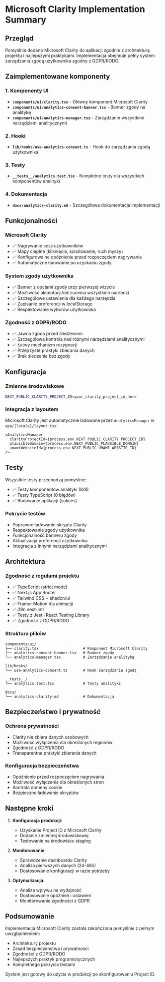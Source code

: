 # Microsoft Clarity Implementation Summary

## Przegląd

Pomyślnie dodano Microsoft Clarity do aplikacji zgodnie z architekturą projektu i najlepszymi praktykami. Implementacja obejmuje pełny system zarządzania zgodą użytkownika zgodny z GDPR/RODO.

## Zaimplementowane komponenty

### 1. Komponenty UI
- **`components/ui/clarity.tsx`** - Główny komponent Microsoft Clarity
- **`components/ui/analytics-consent-banner.tsx`** - Banner zgody na analitykę
- **`components/ui/analytics-manager.tsx`** - Zarządzanie wszystkimi narzędziami analitycznymi

### 2. Hooki
- **`lib/hooks/use-analytics-consent.ts`** - Hook do zarządzania zgodą użytkownika

### 3. Testy
- **`__tests__/analytics.test.tsx`** - Kompletne testy dla wszystkich komponentów analityki

### 4. Dokumentacja
- **`docs/analytics-clarity.md`** - Szczegółowa dokumentacja implementacji

## Funkcjonalności

### Microsoft Clarity
- ✅ Nagrywanie sesji użytkowników
- ✅ Mapy cieplne (kliknięcia, scrollowanie, ruch myszy)
- ✅ Konfigurowalne opóźnienie przed rozpoczęciem nagrywania
- ✅ Automatyczne ładowanie po uzyskaniu zgody

### System zgody użytkownika
- ✅ Banner z opcjami zgody przy pierwszej wizycie
- ✅ Możliwość akceptacji/odrzucenia wszystkich narzędzi
- ✅ Szczegółowe ustawienia dla każdego narzędzia
- ✅ Zapisanie preferencji w localStorage
- ✅ Respektowanie wyborów użytkownika

### Zgodność z GDPR/RODO
- ✅ Jawna zgoda przed śledzeniem
- ✅ Szczegółowa kontrola nad różnymi narzędziami analitycznymi
- ✅ Łatwy mechanizm rezygnacji
- ✅ Przejrzyste praktyki zbierania danych
- ✅ Brak śledzenia bez zgody

## Konfiguracja

### Zmienne środowiskowe
```bash
NEXT_PUBLIC_CLARITY_PROJECT_ID=your_clarity_project_id_here
```

### Integracja z layoutem
Microsoft Clarity jest automatycznie ładowane przez `AnalyticsManager` w `app/[locale]/layout.tsx`:

```tsx
<AnalyticsManager
  clarityProjectId={process.env.NEXT_PUBLIC_CLARITY_PROJECT_ID}
  plausibleDomain={process.env.NEXT_PUBLIC_PLAUSIBLE_DOMAIN}
  umamiWebsiteId={process.env.NEXT_PUBLIC_UMAMI_WEBSITE_ID}
/>
```

## Testy

Wszystkie testy przechodzą pomyślnie:
- ✅ Testy komponentów analityki (8/8)
- ✅ Testy TypeScript (0 błędów)
- ✅ Budowanie aplikacji (sukces)

### Pokrycie testów
- Poprawne ładowanie skryptu Clarity
- Respektowanie zgody użytkownika
- Funkcjonalność banneru zgody
- Aktualizacja preferencji użytkownika
- Integracja z innymi narzędziami analitycznymi

## Architektura

### Zgodność z regułami projektu
- ✅ TypeScript (strict mode)
- ✅ Next.js App Router
- ✅ Tailwind CSS + shadcn/ui
- ✅ Framer Motion dla animacji
- ✅ i18n next-intl
- ✅ Testy z Jest i React Testing Library
- ✅ Zgodność z GDPR/RODO

### Struktura plików
```
components/ui/
├── clarity.tsx                    # Komponent Microsoft Clarity
├── analytics-consent-banner.tsx   # Banner zgody
└── analytics-manager.tsx          # Zarządzanie analityką

lib/hooks/
└── use-analytics-consent.ts       # Hook zarządzania zgodą

__tests__/
└── analytics.test.tsx             # Testy analityki

docs/
└── analytics-clarity.md           # Dokumentacja
```

## Bezpieczeństwo i prywatność

### Ochrona prywatności
- Clarity nie zbiera danych osobowych
- Możliwość wyłączenia dla określonych regionów
- Zgodność z GDPR/RODO
- Transparentne praktyki zbierania danych

### Konfiguracja bezpieczeństwa
- Opóźnienie przed rozpoczęciem nagrywania
- Możliwość wyłączenia dla określonych stron
- Kontrola domeny cookie
- Bezpieczne ładowanie skryptów

## Następne kroki

1. **Konfiguracja produkcji**:
   - Uzyskanie Project ID z Microsoft Clarity
   - Dodanie zmiennej środowiskowej
   - Testowanie na środowisku staging

2. **Monitorowanie**:
   - Sprawdzenie dashboardu Clarity
   - Analiza pierwszych danych (24-48h)
   - Dostosowanie konfiguracji w razie potrzeby

3. **Optymalizacja**:
   - Analiza wpływu na wydajność
   - Dostosowanie opóźnień i ustawień
   - Monitorowanie zgodności z GDPR

## Podsumowanie

Implementacja Microsoft Clarity została zakończona pomyślnie z pełnym uwzględnieniem:
- Architektury projektu
- Zasad bezpieczeństwa i prywatności
- Zgodności z GDPR/RODO
- Najlepszych praktyk programistycznych
- Kompletnego pokrycia testami

System jest gotowy do użycia w produkcji po skonfigurowaniu Project ID.
